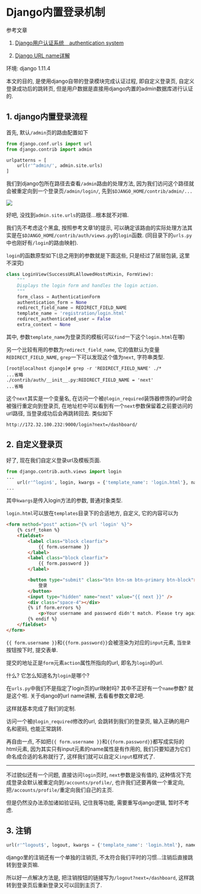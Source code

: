# Django内置登录机制

参考文章

1. [Django用户认证系统　authentication system](http://blog.csdn.net/feelang/article/details/24992693)

2. [Django URL name详解](http://code.ziqiangxuetang.com/django/django-url-name.html)

环境: django 1.11.4

本文的目的, 是使用django自带的登录模块完成认证过程, 即自定义登录页, 自定义登录成功后的跳转页, 但是用户数据是直接用django内置的admin数据库进行认证的.

## 1. django内置登录流程

首先, 默认`/admin`页的路由配置如下

```py
from django.conf.urls import url
from django.contrib import admin

urlpatterns = [
    url(r'^admin/', admin.site.urls)
]
```

我们到django包所在路径去查看`/admin`路由的处理方法, 因为我们访问这个路径就会被重定向到一个登录页`/admin/login/`, 先到`$DJANGO_HOME/contrib/admin/...`

![](https://gitimg.generals.space/54e181029ee23ae664a10fa3ef1ad5b9.png)

好吧, 没找到`admin.site.urls`的路径...根本就不对嘛. 

我们先不考虑这个黑盒, 按照参考文章1的提示, 可以确定该路由的实际处理方法其实是在`$DJANGO_HOME/contrib/auth/views.py`的`login`函数. (同目录下的`urls.py`中也刚好有`/login`的路由映射).

`login`的函数原型如下(总之用到的参数就是下面这些, 只是经过了层层包装, 这里不深究)

```py
class LoginView(SuccessURLAllowedHostsMixin, FormView):
    """
    Displays the login form and handles the login action.
    """
    form_class = AuthenticationForm
    authentication_form = None
    redirect_field_name = REDIRECT_FIELD_NAME
    template_name = 'registration/login.html'
    redirect_authenticated_user = False
    extra_context = None
```

其中, 参数`template_name`为登录页的模板(可以`find`一下这个`login.html`在哪)

另一个比较有用的参数为`redirect_field_name`, 它的值默认为变量`REDIRECT_FIELD_NAME`, `grep`一下可以发现这个值为`next`, 字符串类型.

```
[root@localhost django]# grep -r 'REDIRECT_FIELD_NAME' ./*
...省略
./contrib/auth/__init__.py:REDIRECT_FIELD_NAME = 'next'
...省略
```

这个`next`其实是一个变量名, 在访问一个被`@login_required`装饰器修饰的url时会被强行重定向到登录页, 在地址栏中可以看到有一个`next`参数保留着之前要访问的url路径, 当登录成功后会再跳转回去. 类似如下

```
http://172.32.100.232:9000/login?next=/dashboard/
```

## 2. 自定义登录页

好了, 现在我们自定义登录url及模板页面.

```py
from django.contrib.auth.views import login
...
    url(r'^login$', login, kwargs = {'template_name': 'login.html'}, name = 'login')
...
```

其中`kwargs`是传入login方法的参数, 普通对象类型.

`login.html`可以放在`templates`目录下的合适地方, 自定义, 它的内容可以为

```html
<form method="post" action="{% url 'login' %}">
    {% csrf_token %}  
    <fieldset>
        <label class="block clearfix">
            {{ form.username }}
        </label>
        <label class="block clearfix">
            {{ form.password }}
        </label>

        <button type="submit" class="btn btn-sm btn-primary btn-block">
            登录
        </button>
        <input type="hidden" name="next" value="{{ next }}" /> 
        <div class="space-4"></div>
        {% if form.errors %}  
            <p>Your username and password didn't match. Please try again.</p>  
        {% endif %}  
    </fieldset>
</form>
```

`{{ form.username }}`和`{{form.password}}`会被渲染为对应的`input`元素, 当`登录`按钮按下时, 提交表单. 

提交的地址正是`form`元素`action`属性所指向的url, 即名为`login`的url. 

什么? 它怎么知道名为`login`是哪个? 

在`urls.py`中我们不是指定了login页的url映射吗? 其中不正好有一个`name`参数? 就是这个啦. 关于django的url name讲解, 去看看参数文章2吧.

这样就基本完成了我们的定制.

访问一个被`@login_required`修改的url, 会跳转到我们的登录页, 输入正确的用户名和密码, 也能正常跳转.

再自由一点, 不如把`{{ form.username }}`和`{{form.password}}`都写成实际的html元素, 因为其实只有input元素的name属性是有作用的, 我们只要知道为它们命名成合适的名称就行了, 这样我们就可以自定义`input`框样式了.

------

不过貌似还有一个问题, 直接访问`login`页时, `next`参数是没有值的, 这种情况下完成登录会默认被重定向到`/accounts/profile/`, 也许我们还要再做一个重定向, 把`/accounts/profile/`重定向我们自己的主页.

但是仍然没办法添加诸如验证码, 记住我等功能, 需要重写django逻辑, 暂时不考虑.

## 3. 注销

```py
url(r'^logout$', logout, kwargs = {'template_name': 'login.html'}, name = 'logout'),
```

django里的注销还有一个单独的注销页, 不太符合我们平时的习惯...注销后直接跳转到登录页嘛.

所以好一点解决方法是, 把注销按钮的链接写为`/logout?next=/dashboard`, 这样跳转到登录页后重新登录又可以回到主页了.